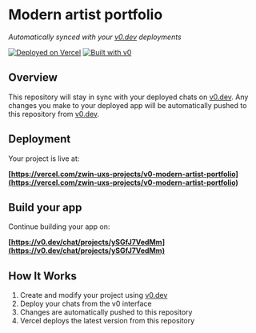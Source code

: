 # Modern artist portfolio

*Automatically synced with your [v0.dev](https://v0.dev) deployments*

[![Deployed on Vercel](https://img.shields.io/badge/Deployed%20on-Vercel-black?style=for-the-badge&logo=vercel)](https://vercel.com/zwin-uxs-projects/v0-modern-artist-portfolio)
[![Built with v0](https://img.shields.io/badge/Built%20with-v0.dev-black?style=for-the-badge)](https://v0.dev/chat/projects/ySGfJ7VedMm)

## Overview

This repository will stay in sync with your deployed chats on [v0.dev](https://v0.dev).
Any changes you make to your deployed app will be automatically pushed to this repository from [v0.dev](https://v0.dev).

## Deployment

Your project is live at:

**[https://vercel.com/zwin-uxs-projects/v0-modern-artist-portfolio](https://vercel.com/zwin-uxs-projects/v0-modern-artist-portfolio)**

## Build your app

Continue building your app on:

**[https://v0.dev/chat/projects/ySGfJ7VedMm](https://v0.dev/chat/projects/ySGfJ7VedMm)**

## How It Works

1. Create and modify your project using [v0.dev](https://v0.dev)
2. Deploy your chats from the v0 interface
3. Changes are automatically pushed to this repository
4. Vercel deploys the latest version from this repository